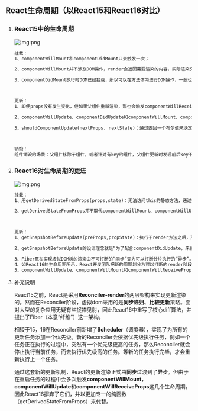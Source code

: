 ## React生命周期（以React15和React16对比）

1. ### React15中的生命周期

   ![img:png](https://s0.lgstatic.com/i/image/M00/5E/31/Ciqc1F-GZbGAGNcBAAE775qohj8453.png)

   ```markdown
   挂载：
   1、componentWillMount和componentDidMount只会触发一次；
   
   2、componentWillMount并不涉及DOM操作，render会返回需要渲染的内容，实际渲染交给ReactDOM模块；
   
   3、componentDidMount执行时DOM已经挂载，所以可以在方法体内进行DOM操作，一般也会执行异步操作，数据初始化等操作。
   
   
   
   更新：
   1、即便props没有发生变化，但如果父组件重新渲染，那也会触发componentWillReceiveProps方法；
   
   2、componentWillUpdate、componentDidUpdate和componentWillMount、componentDidMount类似，都只允许前者做一些不涉及DOM的准备工作，后者可以操作DOM；
   
   3、shouldComponentUpdate(nextProps, nextState)：通过返回一个布尔值来决定是否要更新组件；
   
   
   
   销毁：
   组件销毁的场景：父组件移除子组件，或者针对有key的组件，父组件更新时发现前后key不一致；
   ```

2. ### React16对生命周期的更进

   ![img:png](https://s0.lgstatic.com/i/image/M00/5D/D9/CgqCHl-FVVeAaMJvAAKXOyLlUwM592.png)

   ```markdown
   挂载：
   1、用getDerivedStateFromProps(props,state)：无法访问this的静态方法，通过接收到的props来往组件的state增加新的属性。参数分别为当前组件的props和state，返回一个和state一样的对象；
   
   2、getDerivedStateFromProps并不取代componentWillMount、componentWillUpdate和componentWillReceiveProps。前者两个方法本身就很鸡肋且不稳定，所以必须要舍弃。后者的和getDerivedStateFromProps类似，不过getDerivedStateFromProps的功能更加专一。
   
   
   
   更新：
   1、getSnapshotBeforeUpdate(preProps,propState)：执行于render方法之后，所以可以进行DOM操作，同时也能获取到props和state更新前后的状态。方法必须有一个返回值，作为执行componentDidUpdate方法的第三个参数；
   
   2、getSnapshotBeforeUpdate的设计理念就是“为了配合componentDidUpdate，来覆盖所有已经过时的componentWillUpdate用例”，本质是为了实现React向Fiber框架改变；
   
   3、Fiber意在实现虚拟DOM树的渲染由不可打断的“同步”变为可以打断分片执行的“异步”。
   4、如React16的生命周期所示，React开发团队把新的周期划分为可以打断的render阶段和已经接触到DOM的pre-commit、commit阶段；
   5、componentWillUpdate、componentWillMount和componentWillReceiveProps都是render阶段的方法，如果里面有问题代码，方法又被多次执行的话是一件非常可怕的事情，所以被稳定的纯函数方法取代是必然。
   ```

3. 补充说明

   ​	React15之前，React是采用**Reconciler-render**的两层架构来实现更新渲染的。然而在Reconciler阶段，虚拟dom采用的是**同步递归、比较更新**策略。面对大型的复杂应用无疑有些捉襟见肘，因此React16中重写了核心diff算法，并提出了Fiber（本意“纤维”）这一架构。

   ​	相较于15，16在Reconciler前新增了**Scheduler**（调度器），实现了为所有的更新任务添加一个优先级。新的Reconciler会依据优先级执行任务，例如一个任务正在执行的过程中，突然有一个优先级更高的任务，那么Reconciler就会停止执行当前任务，而去执行优先级高的任务。等新的任务执行完毕，才会重新执行上一个任务。

   ​	通过这套新的更新机制，React的更新渲染正式由**同步**过渡到了**异步**。但由于在重启任务的过程中会多次触发**componentWillMount**，**componentWillUpdate**和**componentWillReceiveProps**这几个生命周期，因此React16摒弃了它们，并以更加专一的纯函数（getDerivedStateFromProps）来代替。